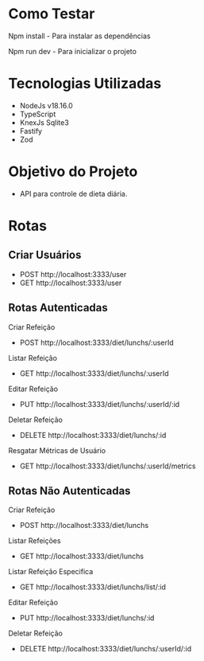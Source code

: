# Como Testar

Npm install - Para instalar as dependências

Npm run dev - Para inicializar o projeto

# Tecnologias Utilizadas

- NodeJs v18.16.0
- TypeScript
- KnexJs Sqlite3
- Fastify
- Zod

# Objetivo do Projeto

- API para controle de dieta diária.

# Rotas

## Criar Usuários

- POST http://localhost:3333/user
- GET http://localhost:3333/user

## Rotas Autenticadas

Criar Refeição
- POST http://localhost:3333/diet/lunchs/:userId

Listar Refeição
- GET http://localhost:3333/diet/lunchs/:userId

Editar Refeição
- PUT http://localhost:3333/diet/lunchs/:userId/:id

Deletar Refeição
- DELETE http://localhost:3333/diet/lunchs/:id

Resgatar Métricas de Usuário
- GET http://localhost:3333/diet/lunchs/:userId/metrics

## Rotas Não Autenticadas

Criar Refeição
- POST http://localhost:3333/diet/lunchs

Listar Refeições
- GET http://localhost:3333/diet/lunchs

Listar Refeição Especifica
- GET http://localhost:3333/diet/lunchs/list/:id

Editar Refeição
- PUT http://localhost:3333/diet/lunchs/:id

Deletar Refeição
- DELETE http://localhost:3333/diet/lunchs/:userId/:id
